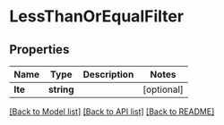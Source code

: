 # LessThanOrEqualFilter

## Properties
Name | Type | Description | Notes
------------ | ------------- | ------------- | -------------
**lte** | **string** |  | [optional] 

[[Back to Model list]](../../README.md#documentation-for-models) [[Back to API list]](../../README.md#documentation-for-api-endpoints) [[Back to README]](../../README.md)

